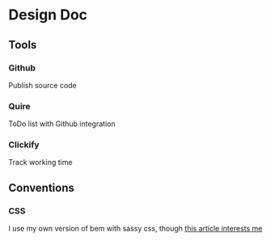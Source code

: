 # Design Doc

## Tools

### Github

Publish source code

### Quire

ToDo list with Github integration

### Clickify

Track working time

## Conventions

### CSS

I use my own version of bem with sassy css, though [this article interests me](https://css-tricks.com/abem-useful-adaptation-bem/)
